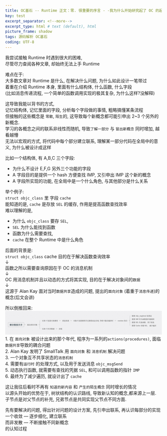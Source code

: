 ```yaml
---
title: OC基石 -- Runtime 正文：零. 很重要的序言 - -我为什么开始研究起了 OC 的起源      
key: test
excerpt_separator: <!--more-->
excerpt_type: html # text (default), html
picture_frame: shadow
tags: 源码解析 OC基石
coding: UTF-8
---  
```

  
我尝试接触 Runtime 时遇到很大的困难,   
尽管尽力查阅各种文章, 却始终无法上手 Runtime  
  
难点在于:  
大多数文章对 Runtime 是什么, 在解决什么问题, 为什么如此设计一笔带过   
着重在介绍 Runtime 本身, 里面有什么结构体, 什么函数, 什么字段  
(比如消息传递流程, 一个简单的函数调用实现的极其复杂, 为什么这样?没解释)  
  
这导致我能以背书的方式,   
记忆结构体, 记忆里面的字段, 分析每个字段做的事情, 粗略搞懂某条流程  
但接触的这些概念是 `零散`, `陌生`的, 这导致每个新概念都可能引申出 2~3 个另外的新概念.   
学习的各概念之间的联系非线性而随机, 导致`了解一部分` 与 `冒出新概念` 同时增加, 越看越懵  
无法以宏观的方式, 将代码中每个部分建立联系, 理解某一部分代码在全局中的意义, 为什么被设计成这样  
  
比如一个结构体, 有 A,B,C 三个字段:  
* 为什么不设计 E,F,G 另外三个功能的字段  
* A 字段目的是提供一个 hash 方便查找 IMP,  又引申出 IMP 这个新的概念  
* A 字段所实现的功能, 在全局中是一个什么角色, 与其他部分是什么关系  
  
举个例子:   
`struct objc_class` 里 字段 `cache`  
能知道的是, `cache` 是存放 `SEL` 的缓存, 作用是提高函数查找效率  
难以理解的是,  
* 为什么 `objc_class` 要存 `SEL`,   
* `SEL` 为什么能找到函数  
* 函数为什么需要查找,  
* `cache` 在整个 Runtime 中是什么角色  
  
  
后面的背景是:  
`struct objc_class`  cache 目的在于解决函数查询效率  
		↓  
函数之所以需要查询原因在于 OC 的消息机制  
		↓  
OC 用消息机制并且以动态的方式将其实现, 目的在于解决对象间的`数据`  
		↓  
这源于 Alan Kay 面对当时`数据共享`造成的问题, 提出的`面向对象` (着重于`消息传递`)的概念(后文会讲)  
  
  
所以倒推回来:   
![](/assets/images/源码解析/runtime/DCFE3A06-39F5-4341-BB32-19AB42E4E9BA.png)  
	1. 在 `面向对象` 被设计出来的那个年代,  程序为一系列的`actions(procedures)`, 面临`数据共享`导致的耦合问题  
	2. Alan Kay 发明了 SmallTalk 用  `面向对象` 和 `消息机制` 解决问题  
	3. 一个对象互不共享状态的`消息机制`  
	4. 需要有`运行时` 的处理方式,  以及用于发送消息 `objc_msgSend`  
	5. 动态执行函数, 就需要有查找的凭据 `SEL`, 和可以调用函数的指针 `IMP`   
	6. 最终为了减少遍历, 就设计出了 `cache`  
  
  
这让我往后看时不再有 `知道的新内容` 和 `产生的陌生概念` 同时增长的情况  
以源头开始的优势在于, 树状结构的认识路线, 导致新认知的概念,都来源上一层.   
子节点是对父节点的补充, 兄弟节点是共同实现父节点不同方面.  
  
先有要解决的问题, 得出针对问题的设计方案,  先引申出联系, 再认识每部分的实现  
一个收敛 — 逐步细化, 建立联系  
而非发散 — 不断接触不同新概念  
的认知过程  
  
